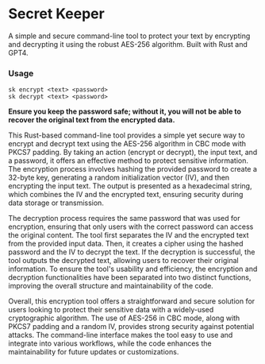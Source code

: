 # Secret Keeper

A simple and secure command-line tool to protect your text by encrypting and decrypting it using the robust AES-256 algorithm. Built with Rust and GPT4.

### Usage

```
sk encrypt <text> <password>
sk decrypt <text> <password>
```

**Ensure you keep the password safe; without it, you will not be able to recover the original text from the encrypted data.**

This Rust-based command-line tool provides a simple yet secure way to encrypt and decrypt text using the AES-256 algorithm in CBC mode with PKCS7 padding. By taking an action (encrypt or decrypt), the input text, and a password, it offers an effective method to protect sensitive information. The encryption process involves hashing the provided password to create a 32-byte key, generating a random initialization vector (IV), and then encrypting the input text. The output is presented as a hexadecimal string, which combines the IV and the encrypted text, ensuring security during data storage or transmission.

The decryption process requires the same password that was used for encryption, ensuring that only users with the correct password can access the original content. The tool first separates the IV and the encrypted text from the provided input data. Then, it creates a cipher using the hashed password and the IV to decrypt the text. If the decryption is successful, the tool outputs the decrypted text, allowing users to recover their original information. To ensure the tool's usability and efficiency, the encryption and decryption functionalities have been separated into two distinct functions, improving the overall structure and maintainability of the code.

Overall, this encryption tool offers a straightforward and secure solution for users looking to protect their sensitive data with a widely-used cryptographic algorithm. The use of AES-256 in CBC mode, along with PKCS7 padding and a random IV, provides strong security against potential attacks. The command-line interface makes the tool easy to use and integrate into various workflows, while the code enhances the maintainability for future updates or customizations.